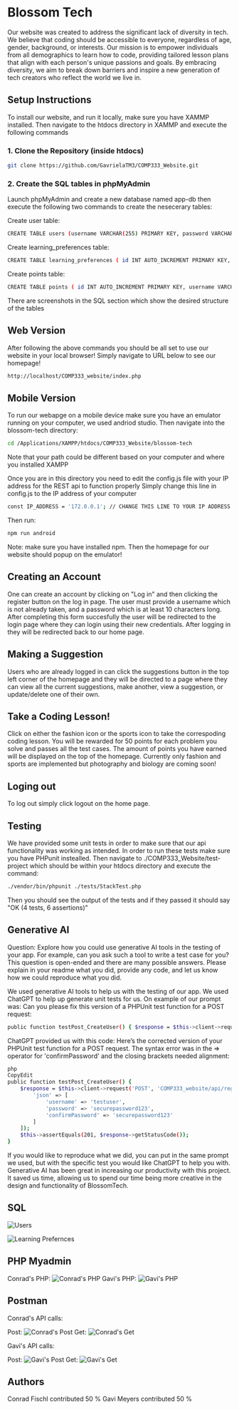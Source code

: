 # Blossom Tech

Our website was created to address the significant lack of diversity in tech. We believe that coding should be accessible to everyone, regardless of age, gender, background, or interests. Our mission is to empower individuals from all demographics to learn how to code, providing tailored lesson plans that align with each person's unique passions and goals. By embracing diversity, we aim to break down barriers and inspire a new generation of tech creators who reflect the world we live in.

## Setup Instructions

To install our website, and run it locally, make sure you have XAMMP installed. Then navigate to the htdocs directory in XAMMP and execute the following commands

### 1. Clone the Repository (inside htdocs)

```bash
git clone https://github.com/GavrielaTM3/COMP333_Website.git
```
### 2. Create the SQL tables in phpMyAdmin

Launch phpMyAdmin and create a new database named app-db then execute the following two commands to create the nesecerary tables:

Create user table:
```bash
CREATE TABLE users (username VARCHAR(255) PRIMARY KEY, password VARCHAR(255));
```

Create learning_preferences table:
```bash
CREATE TABLE learning_preferences ( id INT AUTO_INCREMENT PRIMARY KEY, username VARCHAR(255), coding_concept VARCHAR(255), theme VARCHAR(255), FOREIGN KEY (username) REFERENCES users(username) ON DELETE CASCADE );
```
Create points table:
```bash
CREATE TABLE points ( id INT AUTO_INCREMENT PRIMARY KEY, username VARCHAR(255), sports1 BOOLEAN, sports2 BOOLEAN, fashion BOOLEAN, points INT, FOREIGN KEY (username) REFERENCES users(username) );
```
There are screenshots in the SQL section which show the desired structure of the tables

## Web Version 

After following the above commands you should be all set to use our website in your local browser! Simply navigate to URL below to see our homepage!

```bash
http://localhost/COMP333_website/index.php
```

## Mobile Version 

To run our webapge on a mobile device make sure you have an emulator running on your computer, we used andriod studio. Then navigate into the blossom-tech directory:

```bash
cd /Applications/XAMPP/htdocs/COMP333_Website/blossom-tech
```
Note that your path could be different based on your computer and where you installed XAMPP

Once you are in this directory you need to edit the config.js file with your IP address for the REST api to function properly
Simply change this line in config.js to the IP address of your computer
```bash
const IP_ADDRESS = '172.0.0.1'; // CHANGE THIS LINE TO YOUR IP ADDRESS
```

Then run: 
```bash
npm run android
```
Note: make sure you have installed npm. 
Then the homepage for our website should popup on the emulator!

## Creating an Account

One can create an account by clicking on "Log in" and then clicking the register button on the log in page. The user must provide a username
which is not already taken, and a password which is at least 10 characters long. After completing this form succesfully the user will be
redirected to the login page where they can login using their new credentials. After logging in they will be redirected back to our home page. 

## Making a Suggestion

Users who are already logged in can click the suggestions button in the top left corner of the homepage and they will be directed to 
a page where they can view all the current suggestions, make another, view a suggestion, or update/delete one of their own. 

## Take a Coding Lesson! 

Click on either the fashion icon or the sports icon to take the correspoding coding lesson. You will be rewarded for 50 points for each problem you solve and passes all the test cases. The amount of points you have earned will be displayed on the top of the homepage. Currently only fashion and sports are implemented but photography and biology are coming soon!

## Loging out

To log out simply click logout on the home page.

## Testing 

We have provided some unit tests in order to make sure that our api functionality was working as intended. In order to run these tests make sure you have PHPunit instealled. Then navigate to ./COMP333_Website/test-project which should be within your htdocs directory and execute the command:

```bash
./vendor/bin/phpunit ./tests/StackTest.php
```
Then you should see the output of the tests and if they passed it should say "OK (4 tests, 6 assertions)" 

## Generative AI 

Question: Explore how you could use generative AI tools in the testing of your app. For
example, can you ask such a tool to write a test case for you? This question is open-ended and there
are many possible answers. Please explain in your readme what you did, provide any code, and let
us know how we could reproduce what you did.


We used generative AI tools to help us with the testing of our app. We used ChatGPT to help up generate unit tests for us. On example of our prompt was: Can you please fix this version of a PHPUnit test function for a POST request:

```bash
public function testPost_CreateUser() { $response = $this->client->request('POST', 'COMP333_website/api/register.php', [ 'json' => [ 'username' => 'testuser', 'password' => 'securepassword123', 'confirmPassword' ==> 'securepassword123'] ]); $this->assertEquals(201, $response->getStatusCode()); }
```

ChatGPT provided us with this code: Here’s the corrected version of your PHPUnit test function for a POST request. The syntax error was in the => operator for 'confirmPassword' and the closing brackets needed alignment:

```bash
php
CopyEdit
public function testPost_CreateUser() {
    $response = $this->client->request('POST', 'COMP333_website/api/register.php', [
        'json' => [
            'username' => 'testuser',
            'password' => 'securepassword123',
            'confirmPassword' => 'securepassword123'
        ]
    ]);
    $this->assertEquals(201, $response->getStatusCode());
}
```

If you would like to reproduce what we did, you can put in the same prompt we used, but with the specific test you would like ChatGPT to help you with. 
Generative AI has been great in increasing our productivity with this project. 
It saved us time, allowing us to spend our time being more creative in the design and functionality of BlossomTech. 

## SQL  

![Users](https://raw.githubusercontent.com/GavrielaTM3/COMP333_Website/refs/heads/main/Users_Table.jpg)

![Learning Prefernces](https://raw.githubusercontent.com/GavrielaTM3/COMP333_Website/refs/heads/main/Learning_Perferences_Table.jpg)

## PHP Myadmin 
Conrad's PHP: 
![Conrad's PHP](https://raw.githubusercontent.com/GavrielaTM3/COMP333_Website/main/Conrad_PHP.jpg)
Gavi's PHP:
![Gavi's PHP](https://raw.githubusercontent.com/GavrielaTM3/COMP333_Website/refs/heads/main/PHP_Gavi.png)


## Postman

Conrad's API calls: 

Post: 
![Conrad's Post](https://raw.githubusercontent.com/GavrielaTM3/COMP333_Website/refs/heads/main/Conrad_Post.jpg)
Get:
![Conrad's Get](https://raw.githubusercontent.com/GavrielaTM3/COMP333_Website/refs/heads/main/Conrad_Get.jpg)

Gavi's API calls: 

Post: 
![Gavi's Post](https://raw.githubusercontent.com/GavrielaTM3/COMP333_Website/refs/heads/main/Gavi_Post.png)
Get:
![Gavi's Get](https://raw.githubusercontent.com/GavrielaTM3/COMP333_Website/refs/heads/main/Gavi_Get.png)
## Authors 

Conrad Fischl contributed 50 % 
Gavi Meyers contributed 50 %
